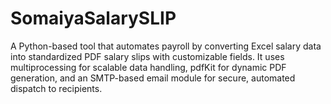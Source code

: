 # SomaiyaSalarySLIP
A Python-based tool that automates payroll by converting Excel salary data into standardized PDF salary slips with customizable fields. It uses multiprocessing for scalable data handling, pdfKit for dynamic PDF generation, and an SMTP-based email module for secure, automated dispatch to recipients.
